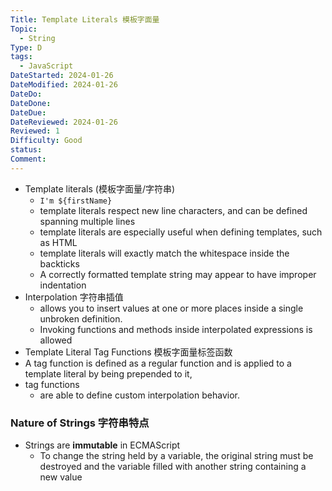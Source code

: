 ```yaml
---
Title: Template Literals 模板字面量
Topic:
  - String
Type: D
tags:
  - JavaScript
DateStarted: 2024-01-26
DateModified: 2024-01-26
DateDo: 
DateDone: 
DateDue: 
DateReviewed: 2024-01-26
Reviewed: 1
Difficulty: Good
status: 
Comment:
---
```

- Template literals (模板字面量/字符串) 
	- `I'm ${firstName}`
	- template literals respect new line characters, and can be defined spanning multiple lines
	- template literals are especially useful when defining templates, such as HTML 
	- template literals will exactly match the whitespace inside the backticks
	- A correctly formatted template string may appear to have improper indentation 
- Interpolation 字符串插值
	- allows you to insert values at one or more places inside a single unbroken definition.
	- Invoking functions and methods inside interpolated expressions is allowed
- Template Literal Tag Functions 模板字面量标签函数
- A tag function is defined as a regular function and is applied to a template literal by being prepended to it,  
- tag functions
	- are able to define custom interpolation behavior.

### Nature of Strings 字符串特点
- Strings are **immutable** in ECMAScript
	- To change the string held by a variable, the original string must be destroyed and the variable filled with another string containing a new value